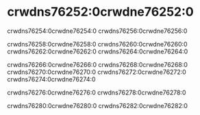 # crwdns76252:0crwdne76252:0

crwdns76254:0crwdne76254:0 crwdns76256:0crwdne76256:0

crwdns76258:0crwdne76258:0 crwdns76260:0crwdne76260:0 crwdns76262:0crwdne76262:0 crwdns76264:0crwdne76264:0

crwdns76266:0crwdne76266:0 crwdns76268:0crwdne76268:0 crwdns76270:0crwdne76270:0 crwdns76272:0crwdne76272:0 crwdns76274:0crwdne76274:0

crwdns76276:0crwdne76276:0 crwdns76278:0crwdne76278:0

crwdns76280:0crwdne76280:0 crwdns76282:0crwdne76282:0
